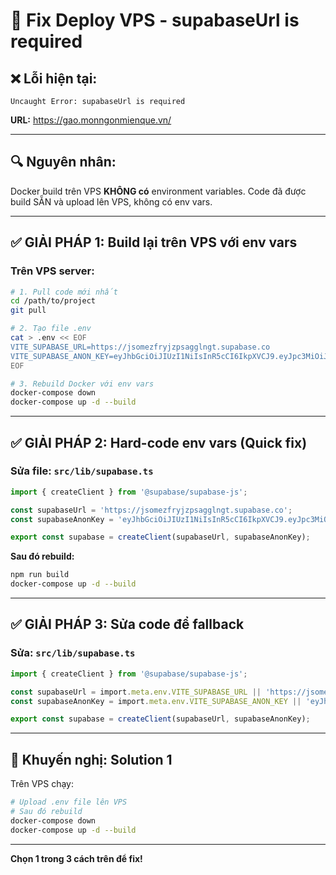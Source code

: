 # 🔧 Fix Deploy VPS - supabaseUrl is required

## ❌ Lỗi hiện tại:
```
Uncaught Error: supabaseUrl is required
```

**URL:** https://gao.monngonmienque.vn/

---

## 🔍 Nguyên nhân:

Docker build trên VPS **KHÔNG có** environment variables.
Code đã được build SẴN và upload lên VPS, không có env vars.

---

## ✅ GIẢI PHÁP 1: Build lại trên VPS với env vars

### Trên VPS server:

```bash
# 1. Pull code mới nhất
cd /path/to/project
git pull

# 2. Tạo file .env
cat > .env << EOF
VITE_SUPABASE_URL=https://jsomezfryjzpsagglngt.supabase.co
VITE_SUPABASE_ANON_KEY=eyJhbGciOiJIUzI1NiIsInR5cCI6IkpXVCJ9.eyJpc3MiOiJzdXBhYmFzZSIsInJlZiI6Impzb21lemZyeWp6cHNhZ2dsbmd0Iiwicm9sZSI6ImFub24iLCJpYXQiOjE3NjE1NzkxMzIsImV4cCI6MjA3NzE1NTEzMn0.3jucBlVw1GefopS_bbPPmdarDc5SOg9T71rfdyhv6j8
EOF

# 3. Rebuild Docker với env vars
docker-compose down
docker-compose up -d --build
```

---

## ✅ GIẢI PHÁP 2: Hard-code env vars (Quick fix)

### Sửa file: `src/lib/supabase.ts`

```typescript
import { createClient } from '@supabase/supabase-js';

const supabaseUrl = 'https://jsomezfryjzpsagglngt.supabase.co';
const supabaseAnonKey = 'eyJhbGciOiJIUzI1NiIsInR5cCI6IkpXVCJ9.eyJpc3MiOiJzdXBhYmFzZSIsInJlZiI6Impzb21lemZyeWp6cHNhZ2dsbmd0Iiwicm9sZSI6ImFub24iLCJpYXQiOjE3NjE1NzkxMzIsImV4cCI6MjA3NzE1NTEzMn0.3jucBlVw1GefopS_bbPPmdarDc5SOg9T71rfdyhv6j8';

export const supabase = createClient(supabaseUrl, supabaseAnonKey);
```

**Sau đó rebuild:**
```bash
npm run build
docker-compose up -d --build
```

---

## ✅ GIẢI PHÁP 3: Sửa code để fallback

### Sửa: `src/lib/supabase.ts`

```typescript
import { createClient } from '@supabase/supabase-js';

const supabaseUrl = import.meta.env.VITE_SUPABASE_URL || 'https://jsomezfryjzpsagglngt.supabase.co';
const supabaseAnonKey = import.meta.env.VITE_SUPABASE_ANON_KEY || 'eyJhbGciOiJIUzI1NiIsInR5cCI6IkpXVCJ9.eyJpc3MiOiJzdXBhYmFzZSIsInJlZiI6Impzb21lemZyeWp6cHNhZ2dsbmd0Iiwicm9sZSI6ImFub24iLCJpYXQiOjE3NjE1NzkxMzIsImV4cCI6MjA3NzE1NTEzMn0.3jucBlVw1GefopS_bbPPmdarDc5SOg9T71rfdyhv6j8';

export const supabase = createClient(supabaseUrl, supabaseAnonKey);
```

---

## 🎯 Khuyến nghị: Solution 1

Trên VPS chạy:
```bash
# Upload .env file lên VPS
# Sau đó rebuild
docker-compose down
docker-compose up -d --build
```

---

**Chọn 1 trong 3 cách trên để fix!**

